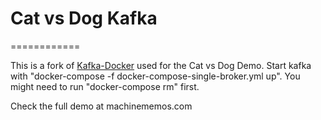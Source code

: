 # Cat vs Dog Kafka
============

This is a fork of [Kafka-Docker](https://github.com/wurstmeister/kafka-docker) used for the Cat vs Dog Demo.
Start kafka with "docker-compose -f docker-compose-single-broker.yml up". You might need to run "docker-compose rm" first.

Check the full demo at machinememos.com
